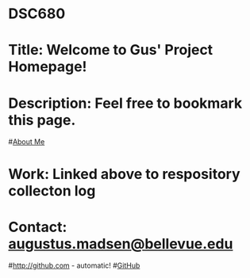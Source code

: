 # DSC680
# Title: Welcome to Gus' Project Homepage!
# Description: Feel free to bookmark this page.
#[About Me](https://github.com/AMadsen32/DSC680/blob/master/README2.md)
# Work: Linked above to respository collecton log
# Contact: augustus.madsen@bellevue.edu




#http://github.com - automatic!
#[GitHub](http://github.com)

